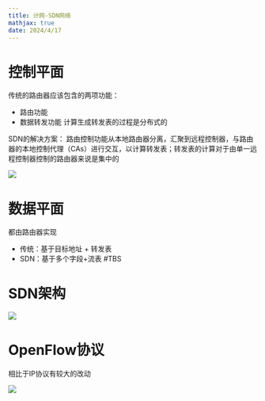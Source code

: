 ```yaml
---
title: 计网-SDN网络
mathjax: true
date: 2024/4/17
---
```


# 控制平面
传统的路由器应该包含的两项功能：
- 路由功能
- 数据转发功能
计算生成转发表的过程是分布式的


SDN的解决方案：
路由控制功能从本地路由器分离，汇聚到远程控制器，与路由器的本地控制代理（CAs）进行交互，以计算转发表；转发表的计算对于由单一远程控制器控制的路由器来说是集中的

![](attachments/Pasted%20image%2020231110161342.png)


# 数据平面

都由路由器实现
- 传统：基于目标地址 + 转发表
- SDN：基于多个字段+流表 #TBS 


# SDN架构

![](attachments/Pasted%20image%2020231110161803.png)






# OpenFlow协议
相比于IP协议有较大的改动

![](attachments/Pasted%20image%2020231110162736.png)

